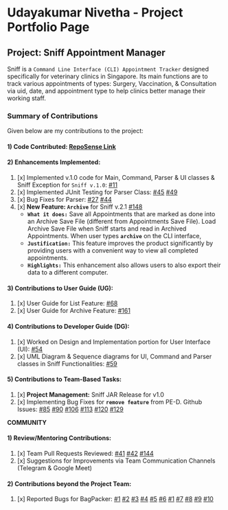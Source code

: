 # Udayakumar Nivetha - Project Portfolio Page

## Project: Sniff Appointment Manager

Sniff is a `Command Line Interface (CLI) Appointment Tracker` designed specifically for veterinary clinics in Singapore. 
Its main functions are to track various appointments of types: Surgery, Vaccination, & Consultation via uid, date, and appointment type to help clinics better manage their working staff. 
<br>

### Summary of Contributions

Given below are my contributions to the project:

#### 1) Code Contributed: [RepoSense Link](https://nus-cs2113-ay2223s2.github.io/tp-dashboard/?search=nivethaudayakumar&breakdown=true) <br>

#### 2) Enhancements Implemented: <br>
1. [x] Implemented v.1.0 code for Main, Command, Parser & UI classes & Sniff Exception for `Sniff v.1.0`: [#11](https://github.com/AY2223S2-CS2113-W12-1/tp/pull/11)
2. [x] Implemented JUnit Testing for Parser Class: [#45](https://github.com/AY2223S2-CS2113-W12-1/tp/pull/45) [#49](https://github.com/AY2223S2-CS2113-W12-1/tp/pull/49)
3. [x] Bug Fixes for Parser: [#27](https://github.com/AY2223S2-CS2113-W12-1/tp/pull/27) [#44](https://github.com/AY2223S2-CS2113-W12-1/tp/pull/44)
4. [x] **New Feature: `Archive`** for Sniff v.2.1 [#148](https://github.com/AY2223S2-CS2113-W12-1/tp/pull/148) <br>
   * **`What it does:`** Save all Appointments that are marked as done into an Archive Save File (different from Appointments Save File). 
   Load Archive Save File when Sniff starts and read in Archived Appointments. When user types **`archive`** on the CLI interface,
   * **`Justification:`** This feature improves the product significantly by providing users with a convenient way to view all completed appointments.
   * **`Highlights:`** This enhancement also allows users to also export their data to a different computer.

#### 3) Contributions to User Guide (UG): <br>
1. [x] User Guide for List Feature: [#68](https://github.com/AY2223S2-CS2113-W12-1/tp/pull/68)
2. [x] User Guide for Archive Feature: [#161](https://github.com/AY2223S2-CS2113-W12-1/tp/pull/161)

#### 4) Contributions to Developer Guide (DG): <br>
1. [x] Worked on Design and Implementation portion for User Interface (UI): [#54](https://github.com/AY2223S2-CS2113-W12-1/tp/pull/54) 
2. [x] UML Diagram & Sequence diagrams for UI, Command and Parser classes in Sniff Functionalities: [#59](https://github.com/AY2223S2-CS2113-W12-1/tp/pull/59)

#### 5) Contributions to Team-Based Tasks: <br>
1. [x] **Project Management:** Sniff JAR Release for v1.0
2. [x] Implementing Bug Fixes for **`remove feature`** from PE-D. Github Issues: [#85](https://github.com/AY2223S2-CS2113-W12-1/tp/issues/85) [#90](https://github.com/AY2223S2-CS2113-W12-1/tp/issues/90) [#106](https://github.com/AY2223S2-CS2113-W12-1/tp/issues/106) [#113](https://github.com/AY2223S2-CS2113-W12-1/tp/issues/113) [#120](https://github.com/AY2223S2-CS2113-W12-1/tp/issues/120) [#129](https://github.com/AY2223S2-CS2113-W12-1/tp/issues/129)

**COMMUNITY** <br>
#### 1) Review/Mentoring Contributions: <br>
1. [x] Team Pull Requests Reviewed: [#41](https://github.com/AY2223S2-CS2113-W12-1/tp/pull/41) [#42](https://github.com/AY2223S2-CS2113-W12-1/tp/pull/42) [#144](https://github.com/AY2223S2-CS2113-W12-1/tp/pull/144)
2. [x] Suggestions for Improvements via Team Communication Channels (Telegram & Google Meet)

#### 2) Contributions beyond the Project Team: <br>
1. [x] Reported Bugs for BagPacker: [#1](https://github.com/NivethaUdayakumar/ped/issues/1) [#2](https://github.com/NivethaUdayakumar/ped/issues/2) [#3](https://github.com/NivethaUdayakumar/ped/issues/3) [#4](https://github.com/NivethaUdayakumar/ped/issues/4) [#5](https://github.com/NivethaUdayakumar/ped/issues/5) [#6](https://github.com/NivethaUdayakumar/ped/issues/1) [#1](https://github.com/NivethaUdayakumar/ped/issues/6) [#7](https://github.com/NivethaUdayakumar/ped/issues/7) [#8](https://github.com/NivethaUdayakumar/ped/issues/8) [#9](https://github.com/NivethaUdayakumar/ped/issues/9) [#10](https://github.com/NivethaUdayakumar/ped/issues/10)
